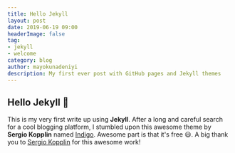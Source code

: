 ```yaml
---
title: Hello Jekyll
layout: post
date: 2019-06-19 09:00
headerImage: false
tag:
- jekyll
- welcome
category: blog
author: mayokunadeniyi
description: My first ever post with GitHub pages and Jekyll themes
---
```

## Hello Jekyll :wave:
This is my very first write up using **Jekyll**. After a long and careful search for a cool blogging platform, I stumbled upon this awesome theme by **Sergio Kopplin** named [Indigo](https://github.com/sergiokopplin/indigo). Awesome part is that it's free :smiley:. A big thank you to [Sergio Kopplin](https://github.com/sergiokopplin) for this awesome work!  
